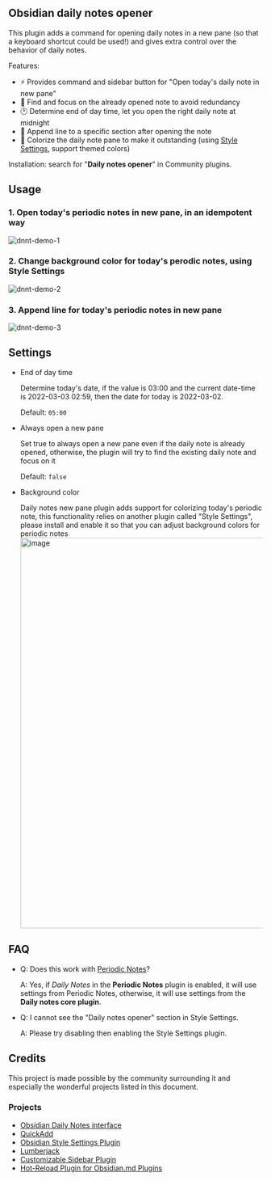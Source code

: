 ## Obsidian daily notes opener

This plugin adds a command for opening daily notes in a new pane (so that a keyboard shortcut could be used!) and gives extra control over the behavior of daily notes.

Features:
- ⚡️ Provides command and sidebar button for "Open today's daily note in new pane"
- 🔎 Find and focus on the already opened note to avoid redundancy
- 🕐 Determine end of day time, let you open the right daily note at midnight
- 📝 Append line to a specific section after opening the note
- 🌈 Colorize the daily note pane to make it outstanding (using [Style Settings](https://github.com/mgmeyers/obsidian-style-settings), support themed colors)

Installation: search for "**Daily notes opener**" in Community plugins.

## Usage

### 1. Open today's periodic notes in new pane, in an idempotent way
![dnnt-demo-1](https://user-images.githubusercontent.com/405972/161797452-aae4a358-e0d8-4a50-84f6-47547d0c05a1.gif)

### 2. Change background color for today's perodic notes, using Style Settings

![dnnt-demo-2](https://user-images.githubusercontent.com/405972/161797369-b842d6ab-91b0-486a-82a6-6ec00bcdfd9e.gif)

### 3. Append line for today's periodic notes in new pane
![dnnt-demo-3](https://user-images.githubusercontent.com/405972/161797474-ef56562d-a71e-4559-a209-bea376043bb9.gif)

## Settings

- End of day time

    Determine today's date, if the value is 03:00 and the current date-time is 2022-03-03 02:59, then the date for today is 2022-03-02.

    Default: `05:00`
- Always open a new pane

    Set true to always open a new pane even if the daily note is already opened, otherwise, the plugin will try to find the existing daily note and focus on it

    Default: `false`
- Background color

    Daily notes new pane plugin adds support for colorizing today's periodic note, this functionality relies on another plugin called "Style Settings", please install and enable it so that you can adjust background colors for periodic notes
    <img width="773" alt="image" src="https://user-images.githubusercontent.com/405972/161797925-0074ec9d-e696-4014-8745-35823525ac70.png">


## FAQ

- Q: Does this work with [Periodic Notes](https://github.com/liamcain/obsidian-periodic-notes)?

	A: Yes, if *Daily Notes* in the **Periodic Notes** plugin is enabled, it will use settings from Periodic Notes, otherwise, it will use settings from the **Daily notes core plugin**.
	
- Q: I cannot see the "Daily notes opener" section in Style Settings.

	A: Please try disabling then enabling the Style Settings plugin.

## Credits

This project is made possible by the community surrounding it and especially the wonderful projects listed in this document.

### Projects

- [Obsidian Daily Notes interface](https://github.com/liamcain/obsidian-daily-notes-interface)
- [QuickAdd](https://github.com/chhoumann/quickadd)
- [Obsidian Style Settings Plugin](https://github.com/mgmeyers/obsidian-style-settings)
- [Lumberjack](https://github.com/ryanjamurphy/lumberjack-obsidian)
- [Customizable Sidebar Plugin](https://github.com/phibr0/obsidian-customizable-sidebar)
- [Hot-Reload Plugin for Obsidian.md Plugins](https://github.com/pjeby/hot-reload)
